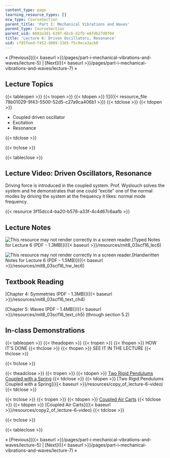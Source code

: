 ```yaml
---
content_type: page
learning_resource_types: []
ocw_type: CourseSection
parent_title: 'Part I: Mechanical Vibrations and Waves'
parent_type: CourseSection
parent_uid: 6682a3d1-6397-6bcb-b2fb-e67db27d8f04
title: 'Lecture 6: Driven Oscillators, Resonance'
uid: cf85feed-f452-d089-3365-f5c9eca3acb0
---
```


« [Previous]({{< baseurl >}}/pages/part-i-mechanical-vibrations-and-waves/lecture-5) | [Next]({{< baseurl >}}/pages/part-i-mechanical-vibrations-and-waves/lecture-7) »

Lecture Topics
--------------

{{< tableopen >}}
{{< tropen >}}
{{< tdopen >}}
![]({{< resource_file 78b01029-9f43-5500-52d5-c27a9ca406b1 >}})
{{< tdclose >}}
{{< tdopen >}}


*   Coupled driven oscillator
*   Excitation
*   Resonance


{{< tdclose >}}

{{< trclose >}}

{{< tableclose >}}

Lecture Video: Driven Oscillators, Resonance
--------------------------------------------

Driving force is introduced in the coupled system. Prof. Wyslouch solves the system and he demonstrates that one could “excite” one of the normal modes by driving the system at the frequency it likes: normal mode frequency.

{{< resource 3f15dcc4-ba20-b576-a33f-4c4d67c6aafb >}}

Lecture Notes
-------------

![This resource may not render correctly in a screen reader.](/images/inacessible.gif)[Typed Notes for Lecture 6 (PDF - 1.3MB)]({{< baseurl >}}/resources/mit8_03scf16_lec6)

![This resource may not render correctly in a screen reader.](/images/inacessible.gif)[Handwritten Notes for Lecture 6 (PDF - 1.5MB)]({{< baseurl >}}/resources/mit8_03scf16_hw_lec6)

Textbook Reading
----------------

[Chapter 4: Symmetries (PDF - 1.3MB)]({{< baseurl >}}/resources/mit8_03scf16_text_ch4) 

[Chapter 5: Waves (PDF - 1.4MB)]({{< baseurl >}}/resources/mit8_03scf16_text_ch5) (through section 5.2) 

In-class Demonstrations
-----------------------

{{< tableopen >}}
{{< theadopen >}}
{{< tropen >}}
{{< thopen >}}
HOW IT'S DONE
{{< thclose >}}
{{< thopen >}}
SEE IT IN THE LECTURE
{{< thclose >}}

{{< trclose >}}

{{< theadclose >}}
{{< tropen >}}
{{< tdopen >}}
[Two Rigid Pendulums Coupled with a Spring](http://tsgphysics.mit.edu/front/?page=demo.php&letnum=C%2019&show=0)
{{< tdclose >}}
{{< tdopen >}}
[Two Rigid Pendulums Coupled with a Spring]({{< baseurl >}}/resources/copy_of_lecture-6-video)
{{< tdclose >}}

{{< trclose >}}
{{< tropen >}}
{{< tdopen >}}
[Coupled Air Carts](http://tsgphysics.mit.edu/front/?page=demo.php&letnum=C%2020&show=0)
{{< tdclose >}}
{{< tdopen >}}
[Coupled Air Carts]({{< baseurl >}}/resources/copy2_of_lecture-6-video)
{{< tdclose >}}

{{< trclose >}}

{{< tableclose >}}

« [Previous]({{< baseurl >}}/pages/part-i-mechanical-vibrations-and-waves/lecture-5) | [Next]({{< baseurl >}}/pages/part-i-mechanical-vibrations-and-waves/lecture-7) »